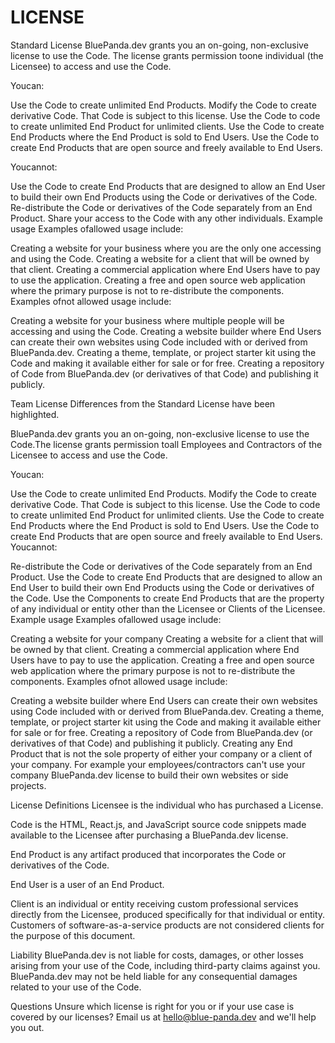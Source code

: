 # LICENSE

Standard License
BluePanda.dev grants you an on-going, non-exclusive license to use the Code. The license grants permission toone individual (the Licensee) to access and use the Code.


Youcan:

Use the Code to create unlimited End Products.
Modify the Code to create derivative Code. That Code is subject to this license.
Use the Code to code to create unlimited End Product for unlimited clients.
Use the Code to create End Products where the End Product is sold to End Users.
Use the Code to create End Products that are open source and freely available to End Users.

Youcannot:

Use the Code to create End Products that are designed to allow an End User to build their own End Products using the Code or derivatives of the Code.
Re-distribute the Code or derivatives of the Code separately from an End Product.
Share your access to the Code with any other individuals.
Example usage
Examples ofallowed usage include:

Creating a website for your business where you are the only one accessing and using the Code.
Creating a website for a client that will be owned by that client.
Creating a commercial application where End Users have to pay to use the application.
Creating a free and open source web application where the primary purpose is not to re-distribute the components.
Examples ofnot allowed usage include:

Creating a website for your business where multiple people will be accessing and using the Code.
Creating a website builder where End Users can create their own websites using Code included with or derived from BluePanda.dev.
Creating a theme, template, or project starter kit using the Code and making it available either for sale or for free.
Creating a repository of Code from BluePanda.dev (or derivatives of that Code) and publishing it publicly.

Team License
Differences from the Standard License have been highlighted.

BluePanda.dev grants you an on-going, non-exclusive license to use the Code.The license grants permission toall Employees and Contractors of the Licensee to access and use the Code.


Youcan:

Use the Code to create unlimited End Products.
Modify the Code to create derivative Code. That Code is subject to this license.
Use the Code to code to create unlimited End Product for unlimited clients.
Use the Code to create End Products where the End Product is sold to End Users.
Use the Code to create End Products that are open source and freely available to End Users.
Youcannot:

Re-distribute the Code or derivatives of the Code separately from an End Product.
Use the Code to create End Products that are designed to allow an End User to build their own End Products using the Code or derivatives of the Code.
Use the Components to create End Products that are the property of any individual or entity other than the Licensee or Clients of the Licensee.
Example usage
Examples ofallowed usage include:

Creating a website for your company
Creating a website for a client that will be owned by that client.
Creating a commercial application where End Users have to pay to use the application.
Creating a free and open source web application where the primary purpose is not to re-distribute the components.
Examples ofnot allowed usage include:

Creating a website builder where End Users can create their own websites using Code included with or derived from BluePanda.dev.
Creating a theme, template, or project starter kit using the Code and making it available either for sale or for free.
Creating a repository of Code from BluePanda.dev (or derivatives of that Code) and publishing it publicly.
Creating any End Product that is not the sole property of either your company or a client of your company. For example your employees/contractors can't use your company BluePanda.dev license to build their own websites or side projects.

License Definitions
Licensee is the individual who has purchased a License.

Code is the HTML, React.js, and JavaScript source code snippets made available to the Licensee after purchasing a BluePanda.dev license.

End Product is any artifact produced that incorporates the Code or derivatives of the Code.

End User is a user of an End Product.

Client is an individual or entity receiving custom professional services directly from the Licensee, produced specifically for that individual or entity. Customers of software-as-a-service products are not considered clients for the purpose of this document.


Liability
BluePanda.dev is not liable for costs, damages, or other losses arising from your use of the Code, including third-party claims against you. BluePanda.dev may not be held liable for any consequential damages related to your use of the Code.


Questions
Unsure which license is right for you or if your use case is covered by our licenses? Email us at hello@blue-panda.dev and we'll help you out.
